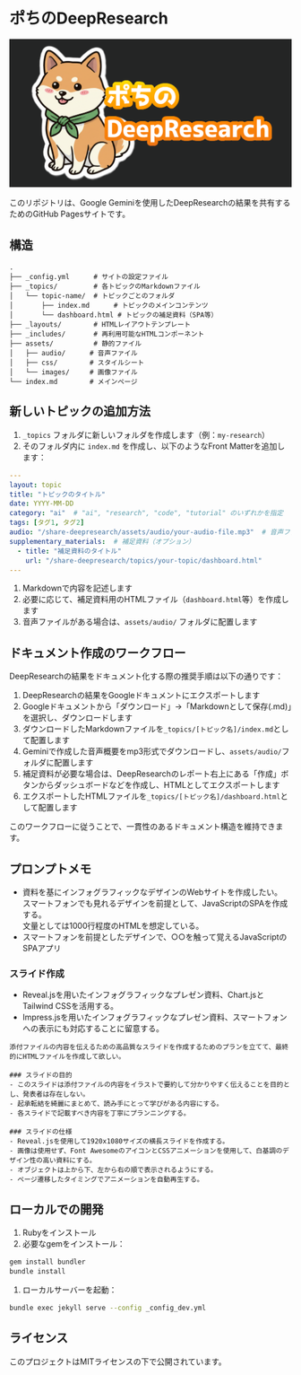 # ポちのDeepResearch

![ポちのDeepResearch](assets/images/default-ogp.png)

このリポジトリは、Google Geminiを使用したDeepResearchの結果を共有するためのGitHub Pagesサイトです。

## 構造

```text
.
├── _config.yml      # サイトの設定ファイル
├── _topics/         # 各トピックのMarkdownファイル
│   └── topic-name/  # トピックごとのフォルダ
│       ├── index.md      # トピックのメインコンテンツ
│       └── dashboard.html # トピックの補足資料（SPA等）
├── _layouts/        # HTMLレイアウトテンプレート
├── _includes/       # 再利用可能なHTMLコンポーネント
├── assets/          # 静的ファイル
│   ├── audio/      # 音声ファイル
│   ├── css/        # スタイルシート
│   └── images/     # 画像ファイル
└── index.md        # メインページ
```

## 新しいトピックの追加方法

1. `_topics` フォルダに新しいフォルダを作成します（例：`my-research`）
1. そのフォルダ内に `index.md` を作成し、以下のようなFront Matterを追加します：

```yaml
---
layout: topic
title: "トピックのタイトル"
date: YYYY-MM-DD
category: "ai"  # "ai", "research", "code", "tutorial" のいずれかを指定
tags: [タグ1, タグ2]
audio: "/share-deepresearch/assets/audio/your-audio-file.mp3"  # 音声ファイル（オプション）
supplementary_materials:  # 補足資料（オプション）
  - title: "補足資料のタイトル"
    url: "/share-deepresearch/topics/your-topic/dashboard.html"
---
```

1. Markdownで内容を記述します
1. 必要に応じて、補足資料用のHTMLファイル（`dashboard.html`等）を作成します
1. 音声ファイルがある場合は、`assets/audio/` フォルダに配置します

## ドキュメント作成のワークフロー

DeepResearchの結果をドキュメント化する際の推奨手順は以下の通りです：

1. DeepResearchの結果をGoogleドキュメントにエクスポートします
2. Googleドキュメントから「ダウンロード」→「Markdownとして保存(.md)」を選択し、ダウンロードします
3. ダウンロードしたMarkdownファイルを`_topics/[トピック名]/index.md`として配置します
4. Geminiで作成した音声概要をmp3形式でダウンロードし、`assets/audio/`フォルダに配置します
5. 補足資料が必要な場合は、DeepResearchのレポート右上にある「作成」ボタンからダッシュボードなどを作成し、HTMLとしてエクスポートします
6. エクスポートしたHTMLファイルを`_topics/[トピック名]/dashboard.html`として配置します

このワークフローに従うことで、一貫性のあるドキュメント構造を維持できます。

## プロンプトメモ

- 資料を基にインフォグラフィックなデザインのWebサイトを作成したい。\
スマートフォンでも見れるデザインを前提として、JavaScriptのSPAを作成する。\
文量としては1000行程度のHTMLを想定している。
- スマートフォンを前提としたデザインで、○○を触って覚えるJavaScriptのSPAアプリ

### スライド作成

- Reveal.jsを用いたインフォグラフィックなプレゼン資料、Chart.jsとTailwind CSSを活用する。
- Impress.jsを用いたインフォグラフィックなプレゼン資料、スマートフォンへの表示にも対応することに留意する。

```text
添付ファイルの内容を伝えるための高品質なスライドを作成するためのプランを立てて、最終的にHTMLファイルを作成して欲しい。

### スライドの目的
- このスライドは添付ファイルの内容をイラストで要約して分かりやすく伝えることを目的とし、発表者は存在しない。
- 起承転結を綺麗にまとめて、読み手にとって学びがある内容にする。
- 各スライドで記載すべき内容を丁寧にプランニングする。

### スライドの仕様
- Reveal.jsを使用して1920x1080サイズの横長スライドを作成する。
- 画像は使用せず、Font AwesomeのアイコンとCSSアニメーションを使用して、白基調のデザイン性の高い資料にする。
- オブジェクトは上から下、左から右の順で表示されるようにする。
- ページ遷移したタイミングでアニメーションを自動再生する。
```

## ローカルでの開発

1. Rubyをインストール
1. 必要なgemをインストール：

```bash
gem install bundler
bundle install
```

1. ローカルサーバーを起動：

```bash
bundle exec jekyll serve --config _config_dev.yml
```

## ライセンス

このプロジェクトはMITライセンスの下で公開されています。

